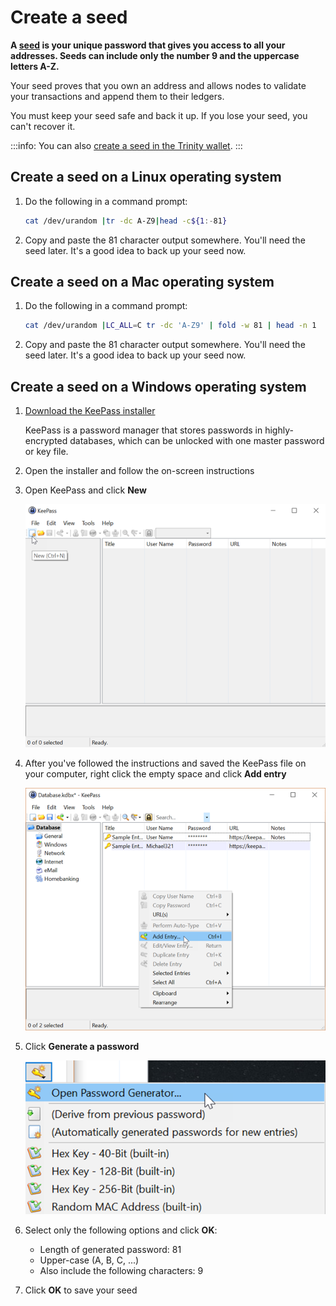 # Create a seed

**A [seed](../introduction/what-is-a-seed.md) is your unique password that gives you access to all your addresses. Seeds can include only the number 9 and the uppercase letters A-Z.**

Your seed proves that you own an address and allows nodes to validate your transactions and append them to their ledgers.

You must keep your seed safe and back it up. If you lose your seed, you can't recover it.

:::info:
You can also [create a seed in the Trinity wallet](root://trinity/0.1/how-to-guides/create-an-account.md).
:::

## Create a seed on a Linux operating system

1. Do the following in a command prompt:

    ```bash
    cat /dev/urandom |tr -dc A-Z9|head -c${1:-81}
    ```

2. Copy and paste the 81 character output somewhere. You'll need the seed later. It's a good idea to back up your seed now.

## Create a seed on a Mac operating system

1. Do the following in a command prompt:

    ```bash
    cat /dev/urandom |LC_ALL=C tr -dc 'A-Z9' | fold -w 81 | head -n 1
    ```

2. Copy and paste the 81 character output somewhere. You'll need the seed later. It's a good idea to back up your seed now.

## Create a seed on a Windows operating system

1. [Download the KeePass installer](https://keepass.info/)

    KeePass is a password manager that stores passwords in highly-encrypted databases, which can be unlocked with one master password or key file.

2. Open the installer and follow the on-screen instructions

3. Open KeePass and click **New**

    ![A new KeePass database](../images/keypass-new.png)

4. After you've followed the instructions and saved the KeePass file on your computer, right click the empty space and click **Add entry**

    ![A new KeePass entry](../images/keepass-add-entry.png)

5. Click **Generate a password**

    ![Keepass password generator](../images/keypass-password-generator.png)

6. Select only the following options and click **OK**:

    * Length of generated password: 81
    * Upper-case (A, B, C, ...)
    * Also include the following characters: 9
    
7. Click **OK** to save your seed
